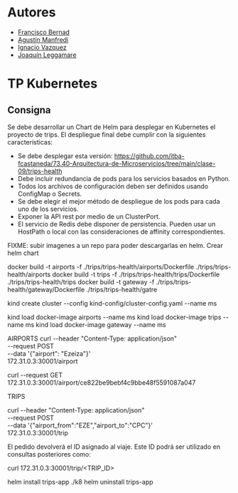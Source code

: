 # Autores

- [Francisco Bernad](https://github.com/FrBernad)
- [Agustín Manfredi](https://github.com/imanfredi)
- [Ignacio Vazquez](https://github.com/igvazquez)
- [Joaquín Leggamare](https://github.com/jleggamare)

# TP Kubernetes

## Consigna

Se debe desarrollar un Chart de Helm para desplegar en Kubernetes el proyecto de trips. 
El despliegue final debe cumplir con la siguientes características:

- Se debe desplegar esta versión: https://github.com/itba-fcastaneda/73.40-Arquitectura-de-Microservicios/tree/main/clase-09/trips-health
- Debe incluir redundancia de pods para los servicios basados en Python.
- Todos los archivos de configuración deben ser definidos usando ConfigMap o Secrets.
- Se debe elegir el mejor método de despliegue de los pods para cada uno de los servicios.
- Exponer la API rest por medio de un ClusterPort.
- El servicio de Redis debe disponer de persistencia. Pueden usar un HostPath o local con las consideraciones de affinity correspondientes.

FIXME: subir imagenes a un repo para poder descargarlas en helm. Crear helm chart


docker build -t airports -f ./trips/trips-health/airports/Dockerfile ./trips/trips-health/airports
docker build -t trips -f ./trips/trips-health/trips/Dockerfile ./trips/trips-health/trips
docker build -t gateway -f ./trips/trips-health/gateway/Dockerfile ./trips/trips-health/gatre

kind create cluster --config kind-config/cluster-config.yaml --name ms 

kind load docker-image airports --name ms
kind load docker-image trips --name ms
kind load docker-image gateway --name ms


AIRPORTS
curl --header "Content-Type: application/json" \
  --request POST \
  --data '{"airport": "Ezeiza"}' \
  172.31.0.3:30001/airport

curl --request GET \
  172.31.0.3:30001/airport/ce822be9bebf4c9bbe48f5591087a047

TRIPS

curl --header "Content-Type: application/json" \
  --request POST \
  --data '{"airport_from":"EZE","airport_to":"CPC"}' \
  172.31.0.3:30001/trip

El pedido devolverá el ID asignado al viaje. Este ID podrá ser utilizado en consultas posteriores como:


curl 172.31.0.3:30001/trip/<TRIP_ID>

helm install trips-app ./k8
helm uninstall trips-app
